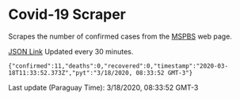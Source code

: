 # Covid-19 Scraper

Scrapes the number of confirmed cases from the [MSPBS](https://www.mspbs.gov.py/covid-19.php) web page.

[JSON Link](https://jmayalag.github.io/covid19-scrape/cases.json)
Updated every 30 minutes.
```
{"confirmed":11,"deaths":0,"recovered":0,"timestamp":"2020-03-18T11:33:52.373Z","pyt":"3/18/2020, 08:33:52 GMT-3"}
```
Last update (Paraguay Time): 3/18/2020, 08:33:52 GMT-3